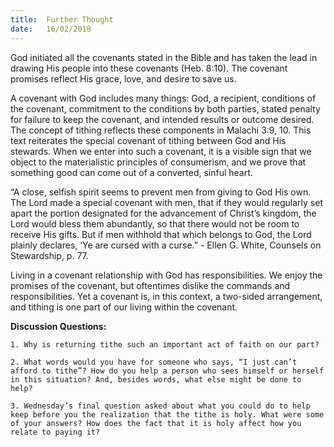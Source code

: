 ```yaml
---
title:  Further Thought
date:   16/02/2018
---
```


God initiated all the covenants stated in the Bible and has taken the lead in drawing His people into these covenants (Heb. 8:10). The covenant promises reflect His grace, love, and desire to save us.

A covenant with God includes many things: God, a recipient, conditions of the covenant, commitment to the conditions by both parties, stated penalty for failure to keep the covenant, and intended results or outcome desired. The concept of tithing reflects these components in Malachi 3:9, 10. This text reiterates the special covenant of tithing between God and His stewards. When we enter into such a covenant, it is a visible sign that we object to the materialistic principles of consumerism, and we prove that something good can come out of a converted, sinful heart.

“A close, selfish spirit seems to prevent men from giving to God His own. The Lord made a special covenant with men, that if they would regularly set apart the portion designated for the advancement of Christ’s kingdom, the Lord would bless them abundantly, so that there would not be room to receive His gifts. But if men withhold that which belongs to God, the Lord plainly declares, ‘Ye are cursed with a curse.” - Ellen G. White, Counsels on Stewardship, p. 77.

Living in a covenant relationship with God has responsibilities. We enjoy the promises of the covenant, but oftentimes dislike the commands and responsibilities. Yet a covenant is, in this context, a two-sided arrangement, and tithing is one part of our living within the covenant.

**Discussion Questions:**

`1. Why is returning tithe such an important act of faith on our part?`

`2. What words would you have for someone who says, “I just can’t afford to tithe”? How do you help a person who sees himself or herself in this situation? And, besides words, what else might be done to help?`

`3. Wednesday’s final question asked about what you could do to help keep before you the realization that the tithe is holy. What were some of your answers? How does the fact that it is holy affect how you relate to paying it?`
